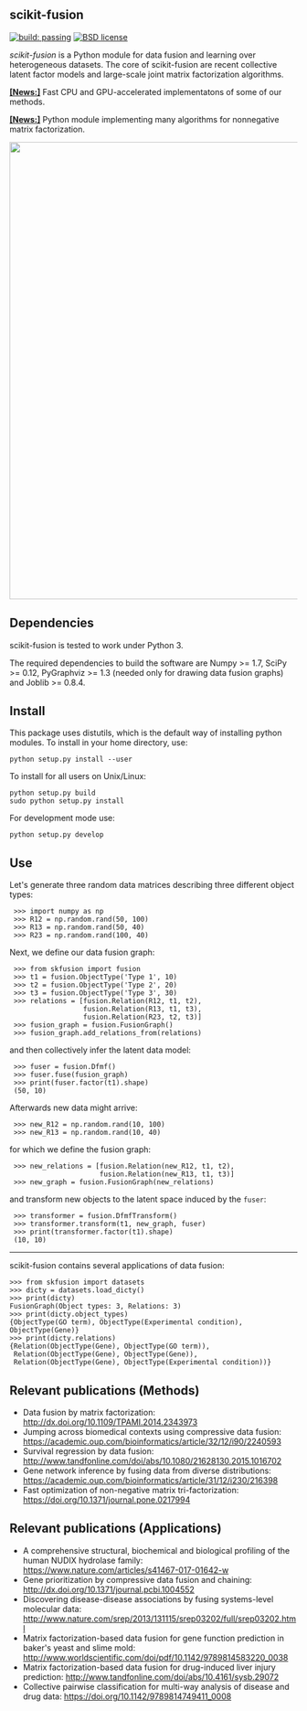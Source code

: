 scikit-fusion
-------------

[![build: passing](https://img.shields.io/travis/marinkaz/scikit-fusion.svg)](https://travis-ci.org/marinkaz/scikit-fusion)
[![BSD license](https://img.shields.io/badge/License-BSD-blue.svg)](https://opensource.org/licenses/BSD-3-Clause)

*scikit-fusion* is a Python module for data fusion and learning over heterogeneous datasets. The core of scikit-fusion are recent collective latent factor models and large-scale joint matrix factorization algorithms. 

[**[News:]**](https://github.com/acopar/fast-fusion) Fast CPU and GPU-accelerated implementatons of some of our methods.

[**[News:]**](https://github.com/marinkaz/nimfa) Python module implementing many algorithms for nonnegative matrix factorization.

<p align="center">
<img src="https://github.com/marinkaz/scikit-fusion/blob/master/fusion.png" width="800" align="center">
</p>

Dependencies
------------

scikit-fusion is tested to work under Python 3.

The required dependencies to build the software are Numpy >= 1.7, SciPy >= 0.12,
PyGraphviz >= 1.3 (needed only for drawing data fusion graphs) and Joblib >= 0.8.4.

Install
-------

This package uses distutils, which is the default way of installing
python modules. To install in your home directory, use:

    python setup.py install --user

To install for all users on Unix/Linux:

    python setup.py build
    sudo python setup.py install

For development mode use:

    python setup.py develop

Use
---

Let's generate three random data matrices describing three different object types:

     >>> import numpy as np
     >>> R12 = np.random.rand(50, 100)
     >>> R13 = np.random.rand(50, 40)
     >>> R23 = np.random.rand(100, 40)

Next, we define our data fusion graph:

     >>> from skfusion import fusion
     >>> t1 = fusion.ObjectType('Type 1', 10)
     >>> t2 = fusion.ObjectType('Type 2', 20)
     >>> t3 = fusion.ObjectType('Type 3', 30)
     >>> relations = [fusion.Relation(R12, t1, t2),
                      fusion.Relation(R13, t1, t3),
                      fusion.Relation(R23, t2, t3)]
     >>> fusion_graph = fusion.FusionGraph()
     >>> fusion_graph.add_relations_from(relations)

and then collectively infer the latent data model:

     >>> fuser = fusion.Dfmf()
     >>> fuser.fuse(fusion_graph)
     >>> print(fuser.factor(t1).shape)
     (50, 10)

Afterwards new data might arrive:

     >>> new_R12 = np.random.rand(10, 100)
     >>> new_R13 = np.random.rand(10, 40)

for which we define the fusion graph:

     >>> new_relations = [fusion.Relation(new_R12, t1, t2),
                          fusion.Relation(new_R13, t1, t3)]
     >>> new_graph = fusion.FusionGraph(new_relations)

and transform new objects to the latent space induced by the ``fuser``:

     >>> transformer = fusion.DfmfTransform()
     >>> transformer.transform(t1, new_graph, fuser)
     >>> print(transformer.factor(t1).shape)
     (10, 10)

****

scikit-fusion contains several applications of data fusion:

    >>> from skfusion import datasets
    >>> dicty = datasets.load_dicty()
    >>> print(dicty)
    FusionGraph(Object types: 3, Relations: 3)
    >>> print(dicty.object_types)
    {ObjectType(GO term), ObjectType(Experimental condition), ObjectType(Gene)}
    >>> print(dicty.relations)
    {Relation(ObjectType(Gene), ObjectType(GO term)),
     Relation(ObjectType(Gene), ObjectType(Gene)),
     Relation(ObjectType(Gene), ObjectType(Experimental condition))}

Relevant publications (Methods)
------------------------------

- Data fusion by matrix factorization: http://dx.doi.org/10.1109/TPAMI.2014.2343973
- Jumping across biomedical contexts using compressive data fusion: https://academic.oup.com/bioinformatics/article/32/12/i90/2240593
- Survival regression by data fusion: http://www.tandfonline.com/doi/abs/10.1080/21628130.2015.1016702
- Gene network inference by fusing data from diverse distributions: https://academic.oup.com/bioinformatics/article/31/12/i230/216398
- Fast optimization of non-negative matrix tri-factorization: https://doi.org/10.1371/journal.pone.0217994

Relevant publications (Applications)
------------------------------------

- A comprehensive structural, biochemical and biological profiling of the human NUDIX hydrolase family: https://www.nature.com/articles/s41467-017-01642-w
- Gene prioritization by compressive data fusion and chaining: http://dx.doi.org/10.1371/journal.pcbi.1004552
- Discovering disease-disease associations by fusing systems-level molecular data: http://www.nature.com/srep/2013/131115/srep03202/full/srep03202.html
- Matrix factorization-based data fusion for gene function prediction in baker's yeast and slime mold: http://www.worldscientific.com/doi/pdf/10.1142/9789814583220_0038
- Matrix factorization-based data fusion for drug-induced liver injury prediction: http://www.tandfonline.com/doi/abs/10.4161/sysb.29072
- Collective pairwise classification for multi-way analysis of disease and drug data: https://doi.org/10.1142/9789814749411_0008

